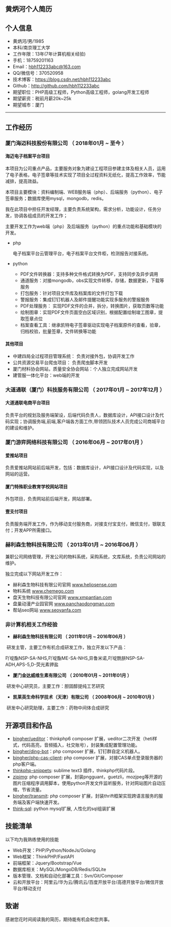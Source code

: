 ## 黄炳河个人简历

## 个人信息

 - 黄炳河/男/1985 
 - 本科/南京理工大学 
 - 工作年限：13年(7年计算机相关经验)
- 手机：18759201163
- Email：hbh112233abc@163.com
- QQ/微信号：370520958
 - 技术博客：https://blog.csdn.net/hbh112233abc
 - Github：http://github.com/hbh112233abc
 - 期望职位：PHP高级工程师，Python高级工程师，golang开发工程师
 - 期望薪资：税前月薪20k~25k
 - 期望城市：厦门

---

## 工作经历


### 厦门海迈科技股份有限公司 （ 2018年01月 ~ 至今 ）

#### 海迈电子档案平台项目 
本项目为公司重点产品，主要服务对象为建设工程项目参建主体及相关人员，运用了电子表格，电子签章等技术实现了项目全过程资料无纸化，提高工作效率，节能减排，提高效益。

本项目主要模块：资料编制端、WEB服务端（php）、后端服务（python）、电子签章服务；数据库使用mysql，mongodb，redis。

我在此项目中担任开发经理，主要负责系统架构，需求分析，功能设计，任务分发，协调各组成员的开发工作；

主要开发工作为web端（php）及后端服务（python）的重点功能和基础模块的开发。

- php

  电子档案平台云管理平台，电子档案平台文件柜，检测报告对接系统。

- python

  - PDF文件转换器：支持多种文件格式转换为PDF，支持同步及异步调用
  - 通道服务：对接mongodb，obs实现文件转移，存储，数据更新，下载等服务
  - 打包服务：针对项目文件库及档案库的文件打包下载
  - 警报服务：集成钉钉机器人及邮件提醒功能实现多服务的警报服务
  - PDF处理服务： 实现PDF文件的合并，拆分，转换图片，获取页数等功能
  - 绘制图章：实现PDF文件页面空白区域识别，根据配置绘制竣工图章，提取签章点位
  - 档案查看工具：继承凯特电子签章驱动实现电子档案原件的查看，验章，归档校验，批量签章，文件转换等功能


#### 其他项目

- 中建四局全过程项目管理系统： 负责对接外包，协调开发工作
- 公共资源交易平台爬虫项目： 负责爬虫脚本开发
- 厦门材料协会网站，质量安全协会网站：个人独立完成网站开发
- 建管服一体化平台：web端的开发


### 大道通联（厦门）科技服务有限公司 （ 2017年01月 ~ 2017年12月 ）

#### 大道通联电商平台项目 
负责平台的规划及服务端架设，后端代码负责人，数据库设计，API接口设计及代码实现；协调服务端,前端,客户端各方面工作,带领团队技术人员完成公司商城平台的建设和维护。

### 厦门游弈网络科技有限公司 （ 2016年06月 ~ 2017年01月 ）

#### 爱推站项目 

负责爱推站网站前后端开发，包括：数据库设计，API接口设计及代码实现，以及网站的运营。

#### 厦门特殊职业教育学校网站项目

外包项目，负责网站前后端开发，网站部署。

#### 壹支付项目

负责服务端开发工作，作为移动支付服务商，对接支付宝支付，微信支付，银联支付；开发APP所需接口。

### 赫利森生物科技有限公司 （ 2013年01月 ~ 2016年06月 ）

兼职公司网络管理，开发公司的物料系统，采购系统，文库系统，负责公司网站的维护。

独立完成以下网站开发工作：

- 赫利森生物科技有限公司官网 www.heliosense.com
- 物料系统 www.chemego.com
- 盘天生物科技有限公司官网 www.xmpantian.com
- 盘巢动漫产业园官网 www.panchaodongman.com
- 帮站seo网站 www.seoyanfa.com

### 非计算机相关工作经验

- **赫利森生物科技有限公司 （ 2011年01月 ~ 2016年06月 ）**

​		研发主管，主要工作有机合成研发工作，独立开发以下产品：

​		吖啶酯NSP-SA-NHS,吖啶酯ME-SA-NHS,异鲁米诺,吖啶酰肼NSP-SA-ADH,APS-5,D-荧光素钾盐

- **厦门金达威维生素有限公司 （ 2010年01月 ~ 2011年01月 ）**

​		研发中心研究员，主要工作：胆固醇提纯工艺研究

- **凯莱英生命科学技术（天津）有限公司 （ 2008年06月 ~ 2010年01月 ）**

​		研发中心研究助理，主要工作：药物中间体合成研究

## 开源项目和作品

 - [bingher/ueditor](http://github.com/hbh112233abc/ueditor)：thinkphp6 composer 扩展，ueditor二次开发（heti样式，代码高亮，音频插入，社交账号），封装集成配置管理功能。
 - [bingher/ding-bot](http://github.com/hbh112233abc/ding-bot)：php composer 扩展，钉钉群自定义机器人。
 - [bingher/php-cas-client](https://github.com/hbh112233abc/php-cas-client): php composer 扩展，对接CAS单点登录服务器的php客户端。
 - [thinkphp-snippets](https://github.com/hbh112233abc/thinkphp-snippets): sublime text3 插件，thinkphp代码片段。
 - [zipimg](https://github.com/hbh112233abc/zipimg): php composer 扩展，封装pngguant，guetzli，mozjpeg等开源的图片压缩程序调用脚本，使用python开发文件监听服务，针对网站图片自动压缩，节省流量。
 - [bingher/transmit](https://github.com/hbh112233abc/transmit): php composer 扩展，封装thrift框架实现跨语言服务的服务端及客户端快速开发。
 - [think-sql](https://pypi.org/project/think-sql/): python mysql扩展, 人性化的sql组装扩展

## 技能清单


以下均为我熟练使用的技能

- Web开发：PHP/Python/NodeJs/Golang
- Web框架：ThinkPHP/FastAPI
- 前端框架：Jquery/Bootstrap/Vue
- 数据库相关：MySQL/MongoDB/Redis/SQLite
- 版本管理、文档和自动化部署工具：Svn/Git/Composer
- 云和开放平台：阿里云/华为云/腾讯云/百度开放平台/高德开放平台/微信开放平台/移动支付

## 致谢
感谢您花时间阅读我的简历，期待能有机会和您共事。
